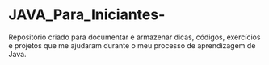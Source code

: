 # JAVA_Para_Iniciantes-
Repositório criado para documentar e armazenar dicas, códigos, exercícios e projetos que me ajudaram durante o meu processo de aprendizagem de Java.
